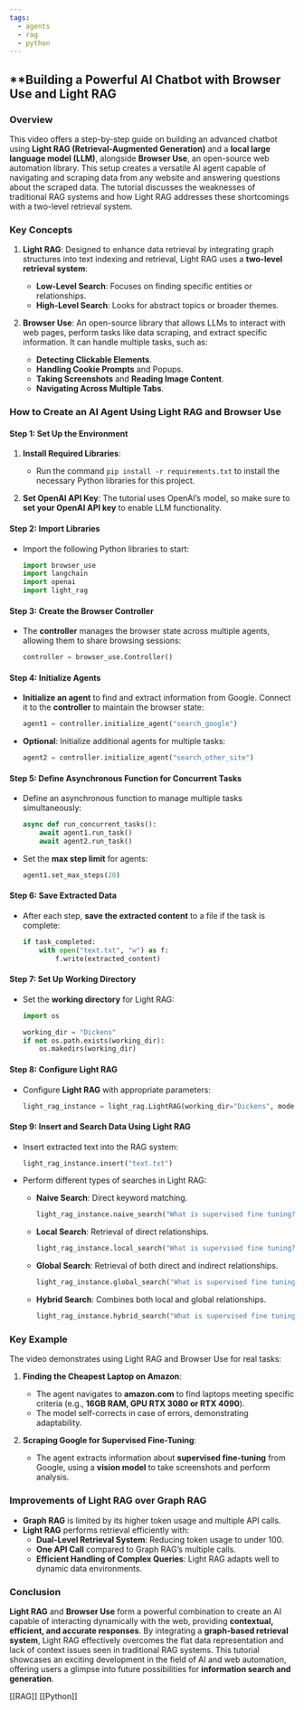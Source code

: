 ```yaml
---
tags:
  - agents
  - rag
  - python
---
```


## **Building a Powerful AI Chatbot with Browser Use and Light RAG

### Overview

This video offers a step-by-step guide on building an advanced chatbot using **Light RAG (Retrieval-Augmented Generation)** and a **local large language model (LLM)**, alongside **Browser Use**, an open-source web automation library. This setup creates a versatile AI agent capable of navigating and scraping data from any website and answering questions about the scraped data. The tutorial discusses the weaknesses of traditional RAG systems and how Light RAG addresses these shortcomings with a two-level retrieval system.

### Key Concepts

1. **Light RAG**: Designed to enhance data retrieval by integrating graph structures into text indexing and retrieval, Light RAG uses a **two-level retrieval system**:

    - **Low-Level Search**: Focuses on finding specific entities or relationships.
    - **High-Level Search**: Looks for abstract topics or broader themes.

2. **Browser Use**: An open-source library that allows LLMs to interact with web pages, perform tasks like data scraping, and extract specific information. It can handle multiple tasks, such as:

    - **Detecting Clickable Elements**.
    - **Handling Cookie Prompts** and Popups.
    - **Taking Screenshots** and **Reading Image Content**.
    - **Navigating Across Multiple Tabs**.

### How to Create an AI Agent Using Light RAG and Browser Use

#### Step 1: Set Up the Environment

1. **Install Required Libraries**:

    - Run the command `pip install -r requirements.txt` to install the necessary Python libraries for this project.

2. **Set OpenAI API Key**: The tutorial uses OpenAI’s model, so make sure to **set your OpenAI API key** to enable LLM functionality.

#### Step 2: Import Libraries

- Import the following Python libraries to start:

    ```python
    import browser_use
    import langchain
    import openai
    import light_rag
    ```

#### Step 3: Create the Browser Controller

- The **controller** manages the browser state across multiple agents, allowing them to share browsing sessions:

    ```python
    controller = browser_use.Controller()
    ```

#### Step 4: Initialize Agents

- **Initialize an agent** to find and extract information from Google. Connect it to the **controller** to maintain the browser state:

    ```python
    agent1 = controller.initialize_agent("search_google")
    ```

- **Optional**: Initialize additional agents for multiple tasks:

    ```python
    agent2 = controller.initialize_agent("search_other_site")
    ```

#### Step 5: Define Asynchronous Function for Concurrent Tasks

- Define an asynchronous function to manage multiple tasks simultaneously:

    ```python
    async def run_concurrent_tasks():
        await agent1.run_task()
        await agent2.run_task()
    ```

- Set the **max step limit** for agents:

    ```python
    agent1.set_max_steps(20)
    ```

#### Step 6: Save Extracted Data

- After each step, **save the extracted content** to a file if the task is complete:

    ```python
    if task_completed:
        with open("text.txt", "w") as f:
            f.write(extracted_content)
    ```

#### Step 7: Set Up Working Directory

- Set the **working directory** for Light RAG:

    ```python
    import os
    
    working_dir = "Dickens"
    if not os.path.exists(working_dir):
        os.makedirs(working_dir)
    ```

#### Step 8: Configure Light RAG

- Configure **Light RAG** with appropriate parameters:

    ```python
    light_rag_instance = light_rag.LightRAG(working_dir="Dickens", model="gpt-4.0")
    ```

#### Step 9: Insert and Search Data Using Light RAG

- Insert extracted text into the RAG system:

    ```python
    light_rag_instance.insert("text.txt")
    ```

- Perform different types of searches in Light RAG:
    - **Naive Search**: Direct keyword matching.

        ```python
        light_rag_instance.naive_search("What is supervised fine tuning?")
        ```

    - **Local Search**: Retrieval of direct relationships.

        ```python
        light_rag_instance.local_search("What is supervised fine tuning?")
        ```

    - **Global Search**: Retrieval of both direct and indirect relationships.

        ```python
        light_rag_instance.global_search("What is supervised fine tuning?")
        ```

    - **Hybrid Search**: Combines both local and global relationships.

        ```python
        light_rag_instance.hybrid_search("What is supervised fine tuning?")
        ```

### Key Example

The video demonstrates using Light RAG and Browser Use for real tasks:

1. **Finding the Cheapest Laptop on Amazon**:

    - The agent navigates to **amazon.com** to find laptops meeting specific criteria (e.g., **16GB RAM, GPU RTX 3080 or RTX 4090**).
    - The model self-corrects in case of errors, demonstrating adaptability.

2. **Scraping Google for Supervised Fine-Tuning**:

    - The agent extracts information about **supervised fine-tuning** from Google, using a **vision model** to take screenshots and perform analysis.

### Improvements of Light RAG over Graph RAG

- **Graph RAG** is limited by its higher token usage and multiple API calls.
- **Light RAG** performs retrieval efficiently with:
    - **Dual-Level Retrieval System**: Reducing token usage to under 100.
    - **One API Call** compared to Graph RAG’s multiple calls.
    - **Efficient Handling of Complex Queries**: Light RAG adapts well to dynamic data environments.

### Conclusion

**Light RAG** and **Browser Use** form a powerful combination to create an AI capable of interacting dynamically with the web, providing **contextual, efficient, and accurate responses**. By integrating a **graph-based retrieval system**, Light RAG effectively overcomes the flat data representation and lack of context issues seen in traditional RAG systems. This tutorial showcases an exciting development in the field of AI and web automation, offering users a glimpse into future possibilities for **information search and generation**.

[[RAG]]  [[Python]]